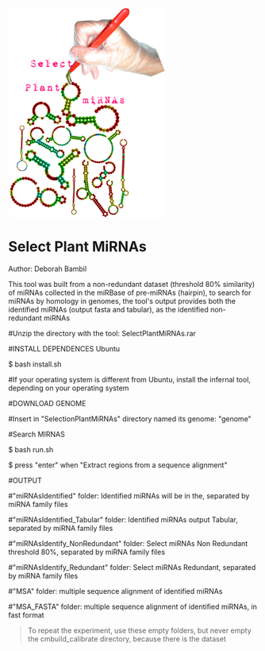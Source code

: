  ![name-of-you-image](https://github.com/DeborahBambil/figs/blob/main/logo_menor81.png?raw=true)

# Select Plant MiRNAs
Author: Deborah Bambil

This tool was built from a non-redundant dataset (threshold 80% similarity) of miRNAs collected in the 
miRBase of pre-miRNAs (hairpin), to search for miRNAs by homology in genomes, the tool's output 
provides both the identified miRNAs (output fasta and tabular), as the identified non-redundant miRNAs

#Unzip the directory with the tool: SelectPlantMiRNAs.rar

#INSTALL DEPENDENCES Ubuntu

$ bash install.sh

#If your operating system is different from Ubuntu, install the infernal tool, depending on your operating system

#DOWNLOAD GENOME 

#Insert in "SelectionPlantMiRNAs" directory named its genome: "genome"

#Search MIRNAS

$ bash run.sh

$ press "enter" when "Extract regions from a sequence alignment"

#OUTPUT

#"miRNAsIdentified" folder: Identified miRNAs will be in the, separated by miRNA family files

#"miRNAsIdentified_Tabular" folder: Identified miRNAs output Tabular, separated by miRNA family files

#"miRNAsIdentify_NonRedundant" folder: Select miRNAs Non Redundant threshold 80%, separated by miRNA family files

#"miRNAsIdentify_Redundant" folder: Select miRNAs Redundant, separated by miRNA family files

#"MSA" folder: multiple sequence alignment of identified miRNAs

#"MSA_FASTA" folder: multiple sequence alignment of identified miRNAs, in fast format

>To repeat the experiment, use these empty folders, but never empty the cmbuild_calibrate directory, because there is the dataset

